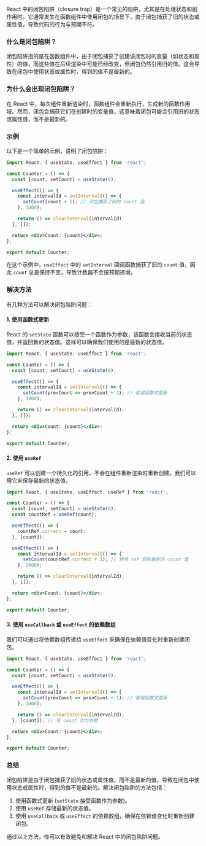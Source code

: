 React 中的闭包陷阱（closure trap）是一个常见的陷阱，尤其是在处理状态和副作用时。它通常发生在函数组件中使用闭包的场景下，由于闭包捕获了旧的状态或属性值，导致代码的行为与预期不符。

### 什么是闭包陷阱？

闭包陷阱指的是在函数组件中，由于闭包捕获了创建该闭包时的变量（如状态和属性）的值，而这些值在后续渲染中可能已经改变，但闭包仍然引用旧的值。这会导致在闭包中使用状态或属性时，得到的值不是最新的。

### 为什么会出现闭包陷阱？

在 React 中，每次组件重新渲染时，函数组件会重新执行，生成新的函数作用域。然而，闭包会捕获它们在创建时的变量值，这意味着闭包可能会引用旧的状态或属性值，而不是最新的。

### 示例

以下是一个简单的示例，说明了闭包陷阱：

```jsx
import React, { useState, useEffect } from 'react';

const Counter = () => {
  const [count, setCount] = useState(0);

  useEffect(() => {
    const intervalId = setInterval(() => {
      setCount(count + 1); // 闭包捕获了旧的 count 值
    }, 1000);

    return () => clearInterval(intervalId);
  }, []);

  return <div>Count: {count}</div>;
};

export default Counter;
```

在这个示例中，`useEffect` 中的 `setInterval` 回调函数捕获了旧的 `count` 值，因此 `count` 总是保持不变，导致计数器不会按预期递增。

### 解决方法

有几种方法可以解决闭包陷阱问题：

#### 1. 使用函数式更新

React 的 `setState` 函数可以接受一个函数作为参数，该函数会接收当前的状态值，并返回新的状态值。这样可以确保我们使用的是最新的状态值。

```jsx
import React, { useState, useEffect } from 'react';

const Counter = () => {
  const [count, setCount] = useState(0);

  useEffect(() => {
    const intervalId = setInterval(() => {
      setCount(prevCount => prevCount + 1); // 使用函数式更新
    }, 1000);

    return () => clearInterval(intervalId);
  }, []);

  return <div>Count: {count}</div>;
};

export default Counter;
```

#### 2. 使用 `useRef`

`useRef` 可以创建一个持久化的引用，不会在组件重新渲染时重新创建。我们可以用它来保存最新的状态值。

```jsx
import React, { useState, useEffect, useRef } from 'react';

const Counter = () => {
  const [count, setCount] = useState(0);
  const countRef = useRef(count);

  useEffect(() => {
    countRef.current = count;
  }, [count]);

  useEffect(() => {
    const intervalId = setInterval(() => {
      setCount(countRef.current + 1); // 使用 ref 获取最新的 count 值
    }, 1000);

    return () => clearInterval(intervalId);
  }, []);

  return <div>Count: {count}</div>;
};

export default Counter;
```

#### 3. 使用 `useCallback` 或 `useEffect` 的依赖数组

我们可以通过将依赖数组传递给 `useEffect` 来确保在依赖值变化时重新创建闭包。

```jsx
import React, { useState, useEffect } from 'react';

const Counter = () => {
  const [count, setCount] = useState(0);

  useEffect(() => {
    const intervalId = setInterval(() => {
      setCount(prevCount => prevCount + 1); // 使用函数式更新
    }, 1000);

    return () => clearInterval(intervalId);
  }, [count]); // 将 count 作为依赖

  return <div>Count: {count}</div>;
};

export default Counter;
```

### 总结

闭包陷阱是由于闭包捕获了旧的状态或属性值，而不是最新的值，导致在闭包中使用状态或属性时，得到的值不是最新的。解决闭包陷阱的方法包括：

1. 使用函数式更新 (`setState` 接受函数作为参数)。
2. 使用 `useRef` 存储最新的状态值。
3. 使用 `useCallback` 或 `useEffect` 的依赖数组，确保在依赖值变化时重新创建闭包。

通过以上方法，你可以有效避免和解决 React 中的闭包陷阱问题。